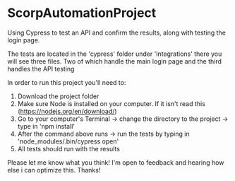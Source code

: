 # ScorpAutomationProject
Using Cypress to test an API and confirm the results, along with testing the login page.

The tests are located in the 'cypress' folder under 'Integrations' there you will see three files. Two of which handle the main login page and the third handles
the API testing

In order to run this project you'll need to:

1. Download the project folder
2. Make sure Node is installed on your computer. If it isn't read this (https://nodejs.org/en/download/)
3. Go to your computer's Terminal -> change the directory to the project -> type in 'npm install'
4. After the command above runs -> run the tests by typing in 'node_modules/.bin/cypress open'
5. All tests should run with the results

Please let me know what you think! I'm open to feedback and hearing how else i can optimize this. Thanks!
